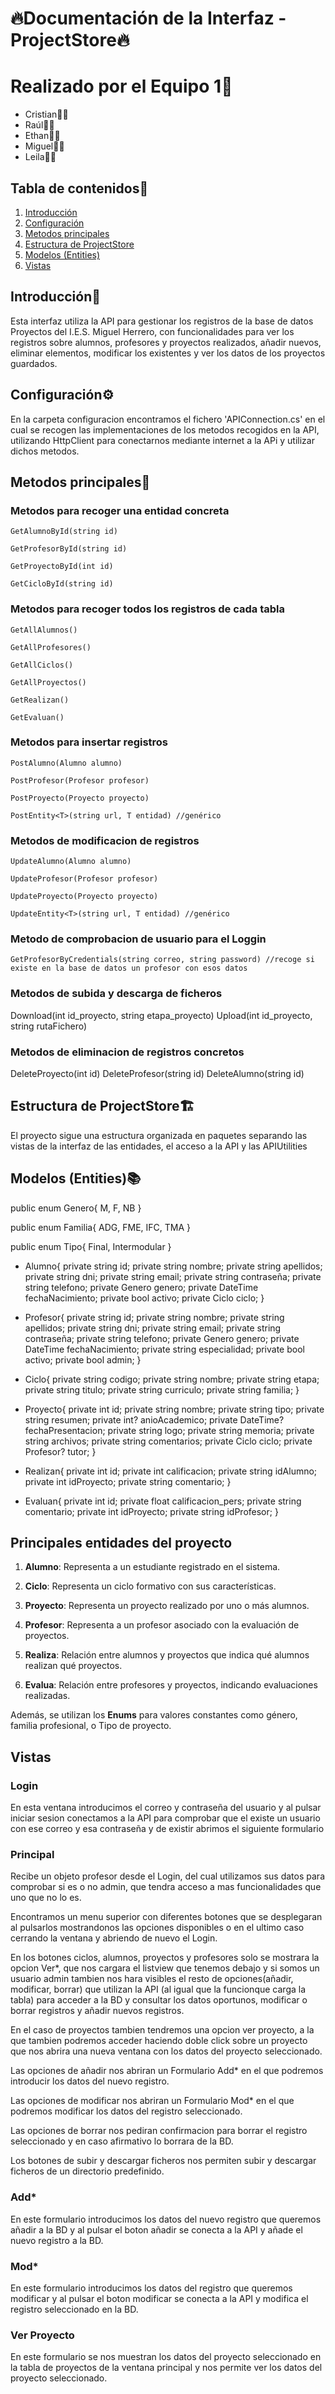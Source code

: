 # 🔥Documentación de la Interfaz - ProjectStore🔥

# Realizado por el Equipo 1🏅
- Cristian👨‍💻
- Raúl👨‍💻
- Ethan👨‍💻
- Miguel👨‍💻
- Leila👩‍💻

## Tabla de contenidos📝

1. [Introducción](#introducción)
2. [Configuración](#configuración)
3. [Metodos principales](#metodos-principales)
4. [Estructura de ProjectStore](#estructura-de-projectstore)
5. [Modelos (Entities)](#modelos-entities)
6. [Vistas](#Vistas)

## Introducción🚀

Esta interfaz utiliza la API para gestionar los registros de la base de datos Proyectos del I.E.S. Miguel Herrero, con funcionalidades para ver los registros  sobre alumnos, profesores y proyectos realizados, 
añadir nuevos, eliminar elementos, modificar los existentes y ver los datos de los proyectos guardados.


## Configuración⚙️

En la carpeta configuracion encontramos el fichero 'APIConnection.cs' en el cual se recogen las implementaciones de los metodos recogidos en la API, 
utilizando HttpClient para conectarnos mediante internet a la APi y utilizar dichos metodos.

## Metodos principales🍃

### Metodos para recoger una entidad concreta

`GetAlumnoById(string id)`

`GetProfesorById(string id)`

`GetProyectoById(int id)`

`GetCicloById(string id)`


### Metodos para recoger todos los registros de cada tabla

`GetAllAlumnos()`

`GetAllProfesores()`

`GetAllCiclos()`

`GetAllProyectos()`

`GetRealizan()`

`GetEvaluan()`

### Metodos para insertar registros

  `PostAlumno(Alumno alumno)`
  
  `PostProfesor(Profesor profesor)`
  
  `PostProyecto(Proyecto proyecto)`
  
  `PostEntity<T>(string url, T entidad) //genérico`

### Metodos de modificacion de registros

  `UpdateAlumno(Alumno alumno)`
  
  `UpdateProfesor(Profesor profesor)`
  
  `UpdateProyecto(Proyecto proyecto)`
  
  `UpdateEntity<T>(string url, T entidad) //genérico`

### Metodo de comprobacion de usuario para el Loggin

  `GetProfesorByCredentials(string correo, string password) //recoge si existe en la base de datos un profesor con esos datos`

### Metodos de subida y descarga de ficheros

  Download(int id_proyecto, string etapa_proyecto)
  Upload(int id_proyecto, string rutaFichero)

### Metodos de eliminacion de registros concretos

  DeleteProyecto(int id)
  DeleteProfesor(string id)
  DeleteAlumno(string id)

## Estructura de ProjectStore🏗️

El proyecto sigue una estructura organizada en paquetes separando las vistas de la interfaz de las entidades, el acceso a la API
y las APIUtilities

## Modelos (Entities)📚

public enum Genero{ M, F, NB }

public enum Familia{ ADG, FME, IFC, TMA }

public enum Tipo{ Final, Intermodular }

-   Alumno{
    private string id;
    private string nombre;
    private string apellidos;
    private string dni;
    private string email;
    private string contraseña;
    private string telefono;
    private Genero genero;
    private DateTime fechaNacimiento;
    private bool activo;
    private Ciclo ciclo;
}

-   Profesor{
    private string id;
    private string nombre;
    private string apellidos;
    private string dni;
    private string email;
    private string contraseña;
    private string telefono;
    private Genero genero;
    private DateTime fechaNacimiento;
    private string especialidad;
    private bool activo;
    private bool admin;
}

-   Ciclo{
    private string codigo;
    private string nombre;
    private string etapa;
    private string titulo;
    private string curriculo;
    private string familia;
}

-   Proyecto{
    private int id;
    private string nombre;
    private string tipo;
    private string resumen;
    private int? anioAcademico;
    private DateTime? fechaPresentacion;
    private string logo;
    private string memoria;
    private string archivos;
    private string comentarios;
    private Ciclo ciclo;
    private Profesor? tutor;
}

-   Realizan{
    private int id;
    private int calificacion;
    private string idAlumno;
    private int idProyecto;
    private string comentario;
}

-   Evaluan{
    private int id;
    private float calificacion_pers;
    private string comentario;
    private int idProyecto;
    private string idProfesor;
}

## Principales entidades del proyecto

1. **Alumno**: Representa a un estudiante registrado en el sistema.

2. **Ciclo**: Representa un ciclo formativo con sus características.

3. **Proyecto**: Representa un proyecto realizado por uno o más alumnos.

4. **Profesor**: Representa a un profesor asociado con la evaluación de proyectos.

5. **Realiza**: Relación entre alumnos y proyectos que indica qué alumnos realizan qué proyectos.

6. **Evalua**: Relación entre profesores y proyectos, indicando evaluaciones realizadas.

Además, se utilizan los **Enums** para valores constantes como género, familia profesional, o Tipo de proyecto.

## Vistas

### Login

 En esta ventana introducimos el correo y contraseña del usuario y al pulsar iniciar sesion conectamos a la API
 para comprobar que el existe un usuario con ese correo y esa contraseña y de existir abrimos el siguiente formulario
 
### Principal

 Recibe un objeto profesor desde el Login, del cual utilizamos sus datos para comprobar si es o no admin, 
 que tendra acceso a mas funcionalidades que uno que no lo es.

 Encontramos un menu superior con diferentes botones que se desplegaran al pulsarlos mostrandonos las opciones disponibles
 o en el ultimo caso cerrando la ventana y abriendo de nuevo el Login.

 En los botones ciclos, alumnos, proyectos y profesores solo se mostrara la opcion Ver*, que nos cargara el listview que tenemos debajo y si somos un usuario admin 
 tambien nos hara visibles el resto de opciones(añadir, modificar, borrar) que utilizan la API (al igual que la funcionque carga la tabla) para acceder a la BD
 y consultar los datos oportunos, modificar o borrar registros y añadir nuevos registros.

 En el caso de proyectos tambien tendremos una opcion ver proyecto, a la que tambien podremos acceder haciendo doble click sobre un proyecto que nos abrira 
 una nueva ventana con los datos del proyecto seleccionado.

 Las opciones de añadir nos abriran un Formulario Add* en el que podremos introducir los datos del nuevo registro. 

 Las opciones de modificar nos abriran un Formulario Mod* en el que podremos modificar los datos del registro seleccionado. 

 Las opciones de borrar nos pediran confirmacion para borrar el registro seleccionado y en caso afirmativo lo borrara de la BD. 

 Los botones de subir y descargar ficheros nos permiten subir y descargar ficheros de un directorio predefinido.

### Add*
 
 En este formulario introducimos los datos del nuevo registro que queremos añadir a la BD y al pulsar el boton añadir se conecta a la API
 y añade el nuevo registro a la BD.

### Mod*
    
 En este formulario introducimos los datos del registro que queremos modificar y al pulsar el boton modificar se conecta a la API
 y modifica el registro seleccionado en la BD.

### Ver Proyecto

 En este formulario se nos muestran los datos del proyecto seleccionado en la tabla de proyectos de la ventana principal y nos permite
 ver los datos del proyecto seleccionado.

